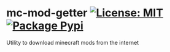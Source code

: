 # mc-mod-getter [![License: MIT](https://img.shields.io/badge/License-MIT-yellow.svg)](https://opensource.org/licenses/MIT) [![Package Pypi](https://img.shields.io/pypi/v/notyet.svg)](https://pypi.org/project/notyet)

Utility to download minecraft mods from the internet
